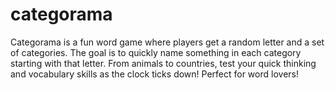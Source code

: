 # categorama
Categorama is a fun word game where players get a random letter and a set of categories. The goal is to quickly name something in each category starting with that letter. From animals to countries, test your quick thinking and vocabulary skills as the clock ticks down! Perfect for word lovers!
